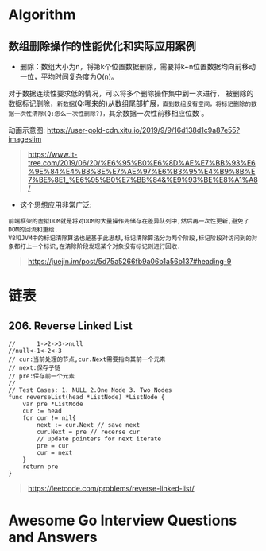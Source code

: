# Algorithm

## 数组删除操作的性能优化和实际应用案例

* 删除：数组大小为n，将第k个位置数据删除，需要将k~n位置数据均向前移动一位，平均时间复杂度为O(n)。

对于数据连续性要求低的情况，可以将多个删除操作集中到一次进行，
被删除的数据标记删除，`新数据`(Q:哪来的)从数组尾部扩展`，直到数组没有空间，将标记删除的数据一次性清除(Q:怎么一次性删除?)，`其余数据一次性前移相应位数`。

动画示意图: https://user-gold-cdn.xitu.io/2019/9/9/16d138d1c9a87e55?imageslim

> https://www.lt-tree.com/2019/06/20/%E6%95%B0%E6%8D%AE%E7%BB%93%E6%9E%84%E4%B8%8E%E7%AE%97%E6%B3%95%E4%B9%8B%E7%BE%8E1_%E6%95%B0%E7%BB%84&%E9%93%BE%E8%A1%A8/

* 这个思想应用非常广泛:

```
前端框架的虚拟DOM就是将对DOM的大量操作先储存在差异队列中,然后再一次性更新,避免了DOM的回流和重绘.
V8和JVM中的标记清除算法也是基于此思想,标记清除算法分为两个阶段,标记阶段对访问到的对象都打上一个标识,在清除阶段发现某个对象没有标记则进行回收.
```
> https://juejin.im/post/5d75a5266fb9a06b1a56b137#heading-9

# 链表
## 206. Reverse Linked List
```
//      1->2->3->null
//null<-1<-2<-3
// cur:当前处理的节点,cur.Next需要指向其前一个元素
// next:保存子链
// pre:保存前一个元素
// 
// Test Cases: 1. NULL 2.One Node 3. Two Nodes
func reverseList(head *ListNode) *ListNode {
    var pre *ListNode 
    cur := head
    for cur != nil{
        next := cur.Next // save next
        cur.Next = pre // recerse cur
        // update pointers for next iterate
        pre = cur
        cur = next
    }
    return pre
}
```
> https://leetcode.com/problems/reverse-linked-list/

# Awesome Go Interview Questions and Answers



